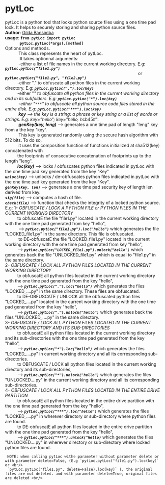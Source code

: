 # pytLoc
pytLoc is a python tool that locks python source files using a one time pad lock. It helps to securely storing and sharing python source files. <br/>
         **Author**: [Gilda Bansimba](https://github.com/GildaRech/GildaRech)<br/>
         **usage**: **`from pytLoc import pytLoc`**<br/>
          &nbsp;&nbsp;&nbsp;&nbsp;&nbsp;&nbsp;&nbsp;&nbsp;&nbsp;&nbsp;&nbsp; **`pytLoc.pytLoc(*args).[method]`** <br/>
         Options and methods. <br/>
&nbsp;&nbsp;&nbsp;&nbsp;&nbsp;&nbsp;&nbsp;&nbsp;&nbsp;&nbsp; This class represents the heart of pytLoc.<br/>
        &nbsp;&nbsp;&nbsp;&nbsp;&nbsp;&nbsp;&nbsp;&nbsp;&nbsp;&nbsp;&nbsp;&nbsp;It takes optionnal arguments:<br/>
       &nbsp;&nbsp;&nbsp;&nbsp;&nbsp;&nbsp;&nbsp;&nbsp;&nbsp;&nbsp; -either a list of file names in the current working directory. E.g: ***`pytLoc.pytLoc("file1.py")`***<br/>
       &nbsp;&nbsp;&nbsp;&nbsp;&nbsp;&nbsp;&nbsp;&nbsp;&nbsp;&nbsp;&nbsp;&nbsp;&nbsp;&nbsp;&nbsp;&nbsp;&nbsp;&nbsp;&nbsp;&nbsp;&nbsp;&nbsp;&nbsp;&nbsp;&nbsp;&nbsp;&nbsp;&nbsp;&nbsp;&nbsp;&nbsp;&nbsp;&nbsp;&nbsp;&nbsp;&nbsp;&nbsp;&nbsp;&nbsp;&nbsp;&nbsp;&nbsp;&nbsp;&nbsp;&nbsp;&nbsp;&nbsp;&nbsp;&nbsp;&nbsp;&nbsp;&nbsp;&nbsp;&nbsp;&nbsp;&nbsp;&nbsp;&nbsp;&nbsp;&nbsp;&nbsp;&nbsp;&nbsp;&nbsp;&nbsp;&nbsp;&nbsp;&nbsp;&nbsp;&nbsp;&nbsp;&nbsp;&nbsp;&nbsp;&nbsp;&nbsp;&nbsp;&nbsp;&nbsp;&nbsp;&nbsp;&nbsp;&nbsp;&nbsp;&nbsp;&nbsp;&nbsp;&nbsp;&nbsp;&nbsp;&nbsp;&nbsp;&nbsp;&nbsp;&nbsp;&nbsp;&nbsp;&nbsp;&nbsp;&nbsp;&nbsp;&nbsp;&nbsp;&nbsp;&nbsp;&nbsp;&nbsp;&nbsp;&nbsp;&nbsp;or ***`pytLoc.pytLoc("file1.py", "file2.py")`***<br/>
        &nbsp;&nbsp;&nbsp;&nbsp;&nbsp;&nbsp;&nbsp;&nbsp;&nbsp;&nbsp;-either "." to obfuscate all python files in the current working directory. E.g: ***`pytLoc.pytLoc(".").loc(key)`***<br/>
        &nbsp;&nbsp;&nbsp;&nbsp;&nbsp;&nbsp;&nbsp;&nbsp;&nbsp;&nbsp;-either "*" to obfuscate all python files in the current working directory and in its subfolders. E.g: ***`pytLoc.pytLoc("*").loc(key)`***<br/>
       &nbsp;&nbsp;&nbsp;&nbsp;&nbsp;&nbsp;&nbsp;&nbsp;&nbsp;&nbsp; -either "`***`" to obfuscate all python source code files stored in the entire disk. E.g: ***`pytLoc.pytLoc("***").loc(key)`***<br/>
       &nbsp;&nbsp;&nbsp;&nbsp;&nbsp;&nbsp;&nbsp;&nbsp;&nbsp;&nbsp; ***key*** --> the key is a string: a phrase or key string or a list of words or strings. E.g: key="hello"; key="hello, h*cb45#".<br/>
        &nbsp;&nbsp;&nbsp;&nbsp;&nbsp;&nbsp;&nbsp;&nbsp;&nbsp;&nbsp; ***genKey(key, leng)*** --> generates a one time pad of length "leng" key from a the key "key".<br/>
               &nbsp;&nbsp;&nbsp;&nbsp;&nbsp;&nbsp;&nbsp;&nbsp;&nbsp;&nbsp; This key is generated randomly using the secure hash algorithm with 512 bits. To do so, <br/>
               &nbsp;&nbsp;&nbsp;&nbsp;&nbsp;&nbsp;&nbsp;&nbsp;&nbsp;&nbsp; it uses the composition function of functions initialized at sha512(key) concatenated with <br/>
                &nbsp;&nbsp;&nbsp;&nbsp;&nbsp;&nbsp;&nbsp;&nbsp;&nbsp;&nbsp;the footprints of consecutive concatenation of footprints up to the length "leng".<br/>
        &nbsp;&nbsp;&nbsp;&nbsp;&nbsp;&nbsp;&nbsp;&nbsp;&nbsp;&nbsp;***loc(key)*** --> locks / obfuscates python files indicated in pytLoc with the one time pad key generated from
                the key "Key"<br/>
        ***`unloc(key)`***       --> unlocks / de-obfuscates python files indicated in pytLoc with the one time pad key generated
                             from the key "Key".<br/>
        ***`genKey(key, len)`*** --> generates a one time pad security key of length len derived from key.<br/>
        ***`sig(file)`***        --> computes a hash of file.<br/>
        ***`check(file)`***      --> function that checks the integrity of a locked python source.<br/>
        E.g: 1- *OBFUSCATE / LOCK A PYTHON FILE or PYTHON FILES IN THE CURRENT WORKING DIRECTORY*<br/>
                &nbsp;&nbsp;&nbsp;&nbsp;&nbsp;&nbsp;&nbsp;&nbsp;&nbsp;&nbsp;to obfuscatE the file "file1.py" located in the current working directory with the one time pad generated from key "hello",<br/>
               &nbsp;&nbsp;&nbsp;&nbsp;&nbsp;&nbsp;&nbsp;&nbsp;&nbsp;&nbsp; --> ***`pytLoc.pytLoc("file1.py").loc("hello")`*** which generates the file "LOCKED_file1.py" in the same directory. This file is obfuscated.<br/>
               &nbsp;&nbsp;&nbsp;&nbsp;&nbsp;&nbsp;&nbsp;&nbsp;&nbsp;&nbsp; to DE-obfuscatE the file "LOCKED_file1.py" located in the current working directory with the one time pad generated from key "hello",<br/>
                &nbsp;&nbsp;&nbsp;&nbsp;&nbsp;&nbsp;&nbsp;&nbsp;&nbsp;&nbsp;--> ***`pytLoc.pytLoc("LOCKED_file1.py").unlock("hello")`*** which generates back the file "UNLOCKED_file1.py" which is equal to "file1.py" in the same 
                    directory.<br/>
             2- *OBFUSCATE / LOCK ALL PYTHON FILES LOCATED IN THE CURRENT WORKING DIRECTORY*<br/>
                &nbsp;&nbsp;&nbsp;&nbsp;&nbsp;&nbsp;&nbsp;&nbsp;&nbsp;&nbsp;to obfuscatE all python files located in the current working directory with the one time pad generated from the key "hello",<br/>
                &nbsp;&nbsp;&nbsp;&nbsp;&nbsp;&nbsp;&nbsp;&nbsp;&nbsp;&nbsp;--> ***`pytLoc.pytLoc(".").loc("hello")`*** which generates the files "LOCKED_....py" in the same directory. These files are obfuscated.<br/>
                &nbsp;&nbsp;&nbsp;&nbsp;&nbsp;&nbsp;&nbsp;&nbsp;&nbsp;&nbsp;to DE-OBFUSCATE / UNLOCK all the obfuscated python files "LOCKED_....py" located in the current working directory with the one time pad generated from
                the key "hello", <br/>
                &nbsp;&nbsp;&nbsp;&nbsp;&nbsp;&nbsp;&nbsp;&nbsp;&nbsp;&nbsp;--> ***`pytLoc.pytLoc(".").unlock("hello")`*** which generates back the files "UNLOCKED_....py" in the same directory.<br/>
             3- *OBFUSCATE / LOCK ALL PYTHON FILES LOCATED IN THE CURRENT WORKING DIRECTORY AND ITS SUB-DIRECTORIES*<br/>
                &nbsp;&nbsp;&nbsp;&nbsp;&nbsp;&nbsp;&nbsp;&nbsp;&nbsp;&nbsp;to obfuscatE all python files located in the current working directory and its sub-directories with the one time pad generated from the key "hello",<br/>
                &nbsp;&nbsp;&nbsp;&nbsp;&nbsp;&nbsp;&nbsp;&nbsp;&nbsp;&nbsp;--> ***`pytLoc.pytLoc("*").loc("hello")`*** which generates the files "LOCKED_....py" in current working directory and all its corresponding sub-directories.<br/>
                &nbsp;&nbsp;&nbsp;&nbsp;&nbsp;&nbsp;&nbsp;&nbsp;&nbsp;&nbsp;to OBFUSCATE / LOCK all python files located in the current working directory and its sub-directories, <br/>
                &nbsp;&nbsp;&nbsp;&nbsp;&nbsp;&nbsp;&nbsp;&nbsp;&nbsp;&nbsp;--> ***`pytLoc.pytLoc("*").unlock("hello")`*** which generates the files "UNLOCKED....py" in the current working directory and all its corresponding sub-directories.<br/>
             4- *OBFUSCATE / LOCK ALL PYTHON FILES LOCATED IN THE ENTIRE DRIVE PARTITION*<br/>
                &nbsp;&nbsp;&nbsp;&nbsp;&nbsp;&nbsp;&nbsp;&nbsp;&nbsp;&nbsp;to obfuscatE all python files located in the entire drive partition with the one time pad generated from the key "hello",<br/>
                &nbsp;&nbsp;&nbsp;&nbsp;&nbsp;&nbsp;&nbsp;&nbsp;&nbsp;&nbsp;--> ***`pytLoc.pytLoc("***").loc("hello")`*** which generates the files "LOCKED_....py" in wherever directory or sub-directory where python files are found.<br/>
                &nbsp;&nbsp;&nbsp;&nbsp;&nbsp;&nbsp;&nbsp;&nbsp;&nbsp;&nbsp;to DE-obfuscatE all python files located in the entire drive partition with the one time pad generated from the key "hello",<br/>
&nbsp;&nbsp;&nbsp;&nbsp;&nbsp;&nbsp;&nbsp;&nbsp;&nbsp;&nbsp;--> ***`pytLoc.pytLoc("***").unlock("hello)`*** which generates the files "UNLOCKED....py" in wherever directory or sub-directory where locked python files are found.<br/>

     NOTE: when calling pytLoc withe parameter without parameter delete or with parameter delete=False, (E.g `pytLoc.pytLoc("file1.py").loc(key)` or <br/>
     `pytLoc.pytLoc("file1.py", delete=False).loc(key)` ), the original files are not deleted. and with parameter delete=True, original files are deleted <br/>
